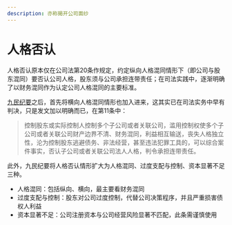 ```yaml
---
description: 亦称揭开公司面纱
---
```


# 人格否认

人格否认原本仅在公司法第20条作规定，约定纵向人格混同情形下（即公司与股东混同）要否认公司人格，股东须与公司承担连带责任；在司法实践中，逐渐明确了以财务混同作为认定公司人格混同的主要标准。

[九民纪要](jiu-min-ji-yao.md)之后，首先将横向人格混同情形也加入进来，这其实已在司法实务中早有判决，只是发文加以明确而已，在第11条中：

> 控制股东或实际控制人控制多个子公司或者关联公司，滥用控制权使多个子公司或者关联公司财产边界不清、财务混同，利益相互输送，丧失人格独立性，沦为控制股东逃避债务、非法经营，甚至违法犯罪工具的，可以综合案件事实，否认子公司或者关联公司法人人格，判令承担连带责任。

此外，九民纪要将人格否认情形扩大为人格混同、过度支配与控制、资本显著不足三种。

* 人格混同：包括纵向、横向，最主要看财务混同
* 过度支配与控制：股东对公司过度控制，代替公司决策程序，并且严重损害债权人利益
* 资本显著不足：公司注册资本与公司经营风险显著不匹配，此条需谨慎使用



